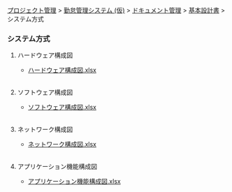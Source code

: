 [プロジェクト管理](../../../../../index.html) > [勤怠管理システム (仮)](../../../../index.html) > [ドキュメント管理](../../../index.html) > [基本設計書](../../index.html) > システム方式

### システム方式

1. ハードウェア構成図<br>
   * [ハードウェア構成図.xlsx](./ハードウェア構成図.xlsx)<br><br>

2. ソフトウェア構成図<br>
   * [ソフトウェア構成図.xlsx](./ソフトウェア構成図.xlsx)<br><br>

3. ネットワーク構成図<br>
   * [ネットワーク構成図.xlsx](./ネットワーク構成図.xlsx)<br><br>

4. アプリケーション機能構成図<br>
   * [アプリケーション機能構成図.xlsx](./アプリケーション機能構成図.xlsx)<br><br>

